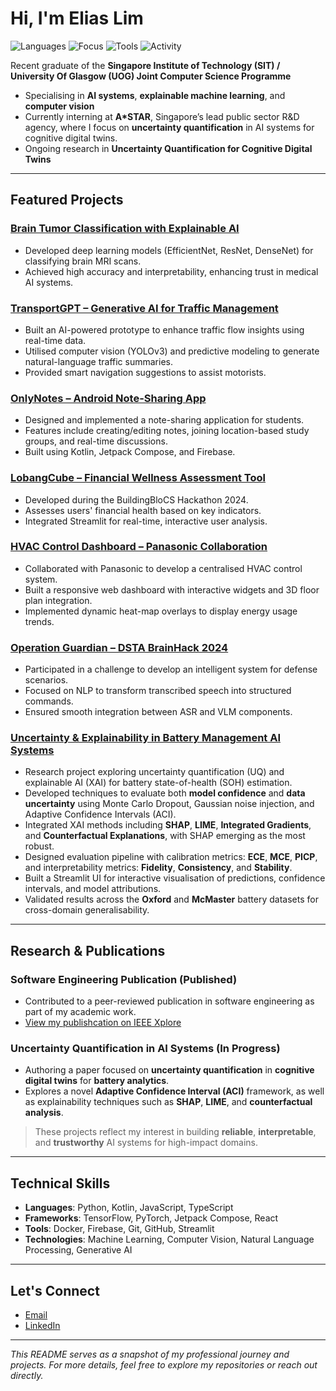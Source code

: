 

<!--
**elim316/elim316** is a ✨ _special_ ✨ repository because its `README.md` (this file) appears on your GitHub profile.

Here are some ideas to get you started:

- 🔭 I’m currently working on ...
- 🌱 I’m currently learning ...
- 👯 I’m looking to collaborate on ...
- 🤔 I’m looking for help with ...
- 💬 Ask me about ...
- 📫 How to reach me: ...
- 😄 Pronouns: ...
- ⚡ Fun fact: ...
-->

# Hi, I'm Elias Lim

![Languages](https://img.shields.io/badge/Code-Kotlin%20%7C%20Python%20%7C%20JavaScript-blue)
![Focus](https://img.shields.io/badge/Focus-AI%20%7C%20XAI%20%7C%20Mobile%20Dev-green)
![Tools](https://img.shields.io/badge/Tools-Docker%20%7C%20Firebase%20%7C%20GitHub-brightgreen)
![Activity](https://img.shields.io/badge/Currently-Open%20to%20Collaboration-yellow)


Recent graduate of the **Singapore Institute of Technology (SIT) / University Of Glasgow (UOG) Joint Computer Science Programme**  
- Specialising in **AI systems**, **explainable machine learning**, and **computer vision**
- Currently interning at **A\*STAR**, Singapore’s lead public sector R&D agency, where I focus on **uncertainty quantification** in AI systems for cognitive digital twins.
- Ongoing research in **Uncertainty Quantification for Cognitive Digital Twins**

---

## Featured Projects

### [Brain Tumor Classification with Explainable AI](https://github.com/elim316/Brain-Tumour-Classification)
- Developed deep learning models (EfficientNet, ResNet, DenseNet) for classifying brain MRI scans.
- Achieved high accuracy and interpretability, enhancing trust in medical AI systems.

### [TransportGPT – Generative AI for Traffic Management](https://github.com/elim316/TransportGPT)
- Built an AI-powered prototype to enhance traffic flow insights using real-time data.
- Utilised computer vision (YOLOv3) and predictive modeling to generate natural-language traffic summaries.
- Provided smart navigation suggestions to assist motorists.

### [OnlyNotes – Android Note-Sharing App](https://github.com/elim316/OnlyNotes-Note-Sharing-Application)
- Designed and implemented a note-sharing application for students.
- Features include creating/editing notes, joining location-based study groups, and real-time discussions.
- Built using Kotlin, Jetpack Compose, and Firebase.

### [LobangCube – Financial Wellness Assessment Tool](https://github.com/elim316/LobangCube-showcase)
- Developed during the BuildingBloCS Hackathon 2024.
- Assesses users' financial health based on key indicators.
- Integrated Streamlit for real-time, interactive user analysis.

### [HVAC Control Dashboard – Panasonic Collaboration](https://github.com/elim316/Panasonic-HVAC-Dashboard-overview)
- Collaborated with Panasonic to develop a centralised HVAC control system.
- Built a responsive web dashboard with interactive widgets and 3D floor plan integration.
- Implemented dynamic heat-map overlays to display energy usage trends.

### [Operation Guardian – DSTA BrainHack 2024](https://github.com/elim316/TIL-AI-brainhack2024-project-overview)
- Participated in a challenge to develop an intelligent system for defense scenarios.
- Focused on NLP to transform transcribed speech into structured commands.
- Ensured smooth integration between ASR and VLM components.
  
### [Uncertainty & Explainability in Battery Management AI Systems](https://github.com/elim316/UQ-XAI-battery-analytics)

- Research project exploring uncertainty quantification (UQ) and explainable AI (XAI) for battery state-of-health (SOH) estimation.
- Developed techniques to evaluate both **model confidence** and **data uncertainty** using Monte Carlo Dropout, Gaussian noise injection, and Adaptive Confidence Intervals (ACI).
- Integrated XAI methods including **SHAP**, **LIME**, **Integrated Gradients**, and **Counterfactual Explanations**, with SHAP emerging as the most robust.
- Designed evaluation pipeline with calibration metrics: **ECE**, **MCE**, **PICP**, and interpretability metrics: **Fidelity**, **Consistency**, and **Stability**.
- Built a Streamlit UI for interactive visualisation of predictions, confidence intervals, and model attributions.
- Validated results across the **Oxford** and **McMaster** battery datasets for cross-domain generalisability.

---

## Research & Publications

### Software Engineering Publication (Published)
- Contributed to a peer-reviewed publication in software engineering as part of my academic work.
- [View my publishcation on IEEE Xplore](https://ieeexplore.ieee.org/document/10892827)

### Uncertainty Quantification in AI Systems (In Progress)
- Authoring a paper focused on **uncertainty quantification** in **cognitive digital twins** for **battery analytics**.
- Explores a novel **Adaptive Confidence Interval (ACI)** framework, as well as explainability techniques such as **SHAP**, **LIME**, and **counterfactual analysis**.

> These projects reflect my interest in building **reliable**, **interpretable**, and **trustworthy** AI systems for high-impact domains.

---

## Technical Skills

- **Languages**: Python, Kotlin, JavaScript, TypeScript
- **Frameworks**: TensorFlow, PyTorch, Jetpack Compose, React
- **Tools**: Docker, Firebase, Git, GitHub, Streamlit
- **Technologies**: Machine Learning, Computer Vision, Natural Language Processing, Generative AI

---

## Let's Connect

- [Email](mailto:eliaslim316@gmail.com)
- [LinkedIn](https://linkedin.com/in/eliaslim)
---

*This README serves as a snapshot of my professional journey and projects. For more details, feel free to explore my repositories or reach out directly.*
